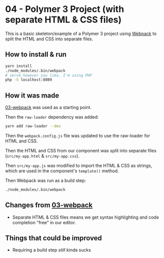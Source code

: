 # 04 - Polymer 3 Project (with separate HTML & CSS files)

This is a basic skeleton/example of a Polymer 3 project using
[Webpack](https://webpack.github.io) to split the HTML and
CSS into separate files.

## How to install & run

```sh
yarn install
./node_modules/.bin/webpack
# serve however you like, I'm using PHP
php -S localhost:8089
```

## How it was made

[03-webpack](../03-webpack) was used as a starting point.

Then the `raw-loader` dependency was added:

```sh
yarn add raw-loader --dev
```

Then the `webpack.config.js` file was updated to use the
raw-loader for HTML and CSS.

Then the HTML and CSS from our component was split into
separate files (`src/my-app.html` & `src/my-app.css`).

Then `src/my-app.js` was modified to import the HTML
& CSS as strings, which are used in the component's
`template()` method.

Then Webpack was run as a build step:

```sh
./node_modules/.bin/webpack
```

## Changes from [03-webpack](../03-webpack)

- Separate HTML & CSS files means we get syntax
  highlighting and code completion "free" in our
  editor.

## Things that could be improved

- Requiring a build step _still_ kinda sucks
